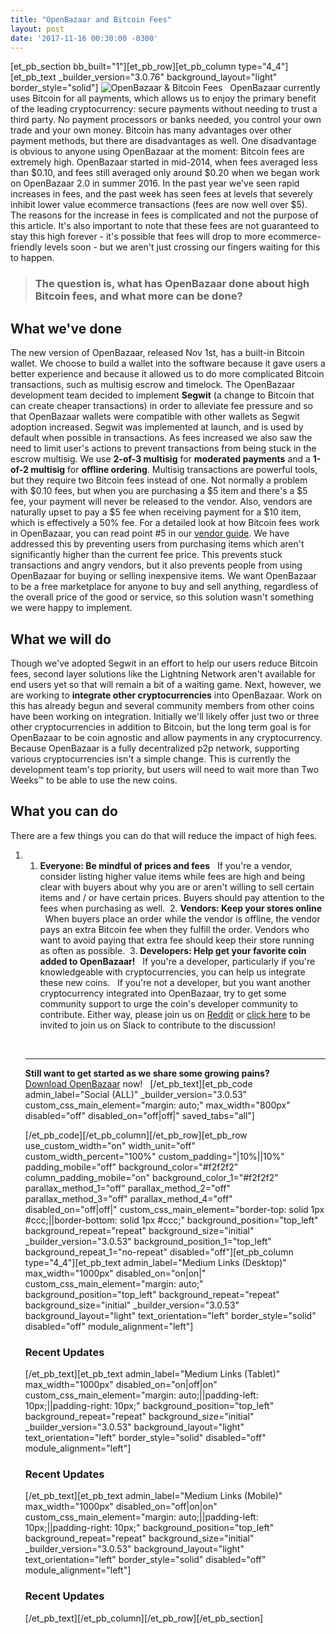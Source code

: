```yaml
---
title: "OpenBazaar and Bitcoin Fees" 
layout: post
date: '2017-11-16 00:30:00 -0300'
---
```

        
\[et\_pb\_section bb\_built="1"\]\[et\_pb\_row\]\[et\_pb\_column type="4\_4"\]\[et\_pb\_text \_builder\_version="3.0.76" background\_layout="light" border\_style="solid"\] ![OpenBazaar & Bitcoin Fees](https://www.openbazaar.org/wp-content/uploads/2017/11/OpenBazaar-Bitcion-Fees-1024x512.png)   OpenBazaar currently uses Bitcoin for all payments, which allows us to enjoy the primary benefit of the leading cryptocurrency: secure payments without needing to trust a third party. No payment processors or banks needed, you control your own trade and your own money. Bitcoin has many advantages over other payment methods, but there are disadvantages as well. One disadvantage is obvious to anyone using OpenBazaar at the moment: Bitcoin fees are extremely high. OpenBazaar started in mid-2014, when fees averaged less than $0.10, and fees still averaged only around $0.20 when we began work on OpenBazaar 2.0 in summer 2016. In the past year we've seen rapid increases in fees, and the past week has seen fees at levels that severely inhibit lower value ecommerce transactions (fees are now well over $5). The reasons for the increase in fees is complicated and not the purpose of this article. It's also important to note that these fees are not guaranteed to stay this high forever - it's possible that fees will drop to more ecommerce-friendly levels soon - but we aren't just crossing our fingers waiting for this to happen.

> ### The question is, what has OpenBazaar done about high Bitcoin fees, and what more can be done?

What we've done
---------------

The new version of OpenBazaar, released Nov 1st, has a built-in Bitcoin wallet. We choose to build a wallet into the software because it gave users a better experience and because it allowed us to do more complicated Bitcoin transactions, such as multisig escrow and timelock. The OpenBazaar development team decided to implement **Segwit** (a change to Bitcoin that can create cheaper transactions) in order to alleviate fee pressure and so that OpenBazaar wallets were compatible with other wallets as Segwit adoption increased. Segwit was implemented at launch, and is used by default when possible in transactions. As fees increased we also saw the need to limit user's actions to prevent transactions from being stuck in the escrow multisig. We use **2-of-3 multisig** for **moderated payments** and a **1-of-2 multisig** for **offline ordering**. Multisig transactions are powerful tools, but they require two Bitcoin fees instead of one. Not normally a problem with $0.10 fees, but when you are purchasing a $5 item and there's a $5 fee, your payment will never be released to the vendor. Also, vendors are naturally upset to pay a $5 fee when receiving payment for a $10 item, which is effectively a 50% fee. For a detailed look at how Bitcoin fees work in OpenBazaar, you can read point #5 in our [vendor guide](https://www.openbazaar.org/blog/openbazaar-vendor-guide-what-to-expect-when-selling-on-the-worlds-largest-decentralized-marketplace/). We have addressed this by preventing users from purchasing items which aren't significantly higher than the current fee price. This prevents stuck transactions and angry vendors, but it also prevents people from using OpenBazaar for buying or selling inexpensive items. We want OpenBazaar to be a free marketplace for anyone to buy and sell anything, regardless of the overall price of the good or service, so this solution wasn't something we were happy to implement.

What we will do
---------------

Though we've adopted Segwit in an effort to help our users reduce Bitcoin fees, second layer solutions like the Lightning Network aren't available for end users yet so that will remain a bit of a waiting game. Next, however, we are working to **integrate other cryptocurrencies** into OpenBazaar. Work on this has already begun and several community members from other coins have been working on integration. Initially we'll likely offer just two or three other cryptocurrencies in addition to Bitcoin, but the long term goal is for OpenBazaar to be coin agnostic and allow payments in any cryptocurrency. Because OpenBazaar is a fully decentralized p2p network, supporting various cryptocurrencies isn't a simple change. This is currently the development team's top priority, but users will need to wait more than Two Weeks™ to be able to use the new coins.

What you can do
---------------

There are a few things you can do that will reduce the impact of high fees.

1.  1.  **Everyone: Be mindful of prices and fees**   If you're a vendor, consider listing higher value items while fees are high and being clear with buyers about why you are or aren't willing to sell certain items and / or have certain prices. Buyers should pay attention to the fees when purchasing as well.
     2.  **Vendors: Keep your stores online**   When buyers place an order while the vendor is offline, the vendor pays an extra Bitcoin fee when they fulfill the order. Vendors who want to avoid paying that extra fee should keep their store running as often as possible.
     3.  **Developers: Help get your favorite coin added to OpenBazaar!**   If you're a developer, particularly if you're knowledgeable with cryptocurrencies, you can help us integrate these new coins.   If you're not a developer, but you want another cryptocurrency integrated into OpenBazaar, try to get some community support to urge the coin's developer community to contribute. Either way, please join us on [Reddit](https://reddit.com/r/openbazaar) or [click here](https://docs.google.com/forms/d/e/1FAIpQLSdEXqnREdncZYEXYSaE_wK41UV6JkBqNxqY5X-6J3oFNlZ72Q/viewform) to be invited to join us on Slack to contribute to the discussion!
    
     
    
    * * *
    
    **Still want to get started as we share some growing pains?**  
    [Download OpenBazaar](https://openbazaar.org/download) now!   \[/et\_pb\_text\]\[et\_pb\_code admin\_label="Social (ALL)" \_builder\_version="3.0.53" custom\_css\_main\_element="margin: auto;" max\_width="800px" disabled="off" disabled\_on="off|off|" saved\_tabs="all"\]<div width="100%" style="margin: 0 auto !important;"><!-- \[et\_pb\_line\_break\_holder\] --><!-- \[et\_pb\_line\_break\_holder\] --><div class="a2a\_kit a2a\_kit\_size\_32 a2a\_default\_style"><!-- \[et\_pb\_line\_break\_holder\] --> <a class="a2a\_button\_tumblr"></a><!-- \[et\_pb\_line\_break\_holder\] --> <a class="a2a\_button\_facebook"></a><!-- \[et\_pb\_line\_break\_holder\] --> <a class="a2a\_button\_twitter"></a><!-- \[et\_pb\_line\_break\_holder\] --> <a class="a2a\_dd" href="https://www.addtoany.com/share"></a><!-- \[et\_pb\_line\_break\_holder\] --></div><!-- \[et\_pb\_line\_break\_holder\] --><!-- \[et\_pb\_line\_break\_holder\] --><script async src="https://static.addtoany.com/menu/page.js"></script><!-- \[et\_pb\_line\_break\_holder\] --><!-- \[et\_pb\_line\_break\_holder\] --></div>\[/et\_pb\_code\]\[/et\_pb\_column\]\[/et\_pb\_row\]\[et\_pb\_row use\_custom\_width="on" width\_unit="off" custom\_width\_percent="100%" custom\_padding="|10%||10%" padding\_mobile="off" background\_color="#f2f2f2" column\_padding\_mobile="on" background\_color\_1="#f2f2f2" parallax\_method\_1="off" parallax\_method\_2="off" parallax\_method\_3="off" parallax\_method\_4="off" disabled\_on="off|off|" custom\_css\_main\_element="border-top: solid 1px #ccc;||border-bottom: solid 1px #ccc;" background\_position="top\_left" background\_repeat="repeat" background\_size="initial" \_builder\_version="3.0.53" background\_position\_1="top\_left" background\_repeat\_1="no-repeat" disabled="off"\]\[et\_pb\_column type="4\_4"\]\[et\_pb\_text admin\_label="Medium Links (Desktop)" max\_width="1000px" disabled\_on="on|on|" custom\_css\_main\_element="margin: auto;" background\_position="top\_left" background\_repeat="repeat" background\_size="initial" \_builder\_version="3.0.53" background\_layout="light" text\_orientation="left" border\_style="solid" disabled="off" module\_alignment="left"\]
    
    ### Recent Updates
    
    \[/et\_pb\_text\]\[et\_pb\_text admin\_label="Medium Links (Tablet)" max\_width="1000px" disabled\_on="on|off|on" custom\_css\_main\_element="margin: auto;||padding-left: 10px;||padding-right: 10px;" background\_position="top\_left" background\_repeat="repeat" background\_size="initial" \_builder\_version="3.0.53" background\_layout="light" text\_orientation="left" border\_style="solid" disabled="off" module\_alignment="left"\]
    
    ### Recent Updates
    
    \[/et\_pb\_text\]\[et\_pb\_text admin\_label="Medium Links (Mobile)" max\_width="1000px" disabled\_on="off|on|on" custom\_css\_main\_element="margin: auto;||padding-left: 10px;||padding-right: 10px;" background\_position="top\_left" background\_repeat="repeat" background\_size="initial" \_builder\_version="3.0.53" background\_layout="light" text\_orientation="left" border\_style="solid" disabled="off" module\_alignment="left"\]
    
    ### Recent Updates
    
    \[/et\_pb\_text\]\[/et\_pb\_column\]\[/et\_pb\_row\]\[/et\_pb\_section\]